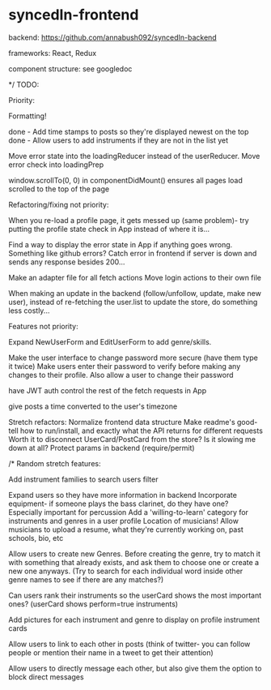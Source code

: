 # syncedIn-frontend

backend: https://github.com/annabush092/syncedIn-backend

frameworks: React, Redux

component structure: see googledoc

*/
TODO:

Priority:

  Formatting!

  done - Add time stamps to posts so they're displayed newest on the top
  done - Allow users to add instruments if they are not in the list yet

  Move error state into the loadingReducer instead of the userReducer.
  Move error check into loadingPrep

  window.scrollTo(0, 0) in componentDidMount() ensures all pages load scrolled to the top of the page


Refactoring/fixing not priority:

  When you re-load a profile page, it gets messed up (same problem)- try putting the profile state check in App instead of where it is...

  Find a way to display the error state in App if anything goes wrong. Something like github errors?
  Catch error in frontend if server is down and sends any response besides 200...

  Make an adapter file for all fetch actions
  Move login actions to their own file

  When making an update in the backend (follow/unfollow, update, make new user), instead of re-fetching the user.list to update the store, do something less costly...


Features not priority:

  Expand NewUserForm and EditUserForm to add genre/skills.

  Make the user interface to change password more secure (have them type it twice)
  Make users enter their password to verify before making any changes to their profile.
  Also allow a user to change their password

  have JWT auth control the rest of the fetch requests in App

  give posts a time converted to the user's timezone


Stretch refactors:
  Normalize frontend data structure
  Make readme's good- tell how to run/install, and exactly what the API returns for different requests
  Worth it to disconnect UserCard/PostCard from the store? Is it slowing me down at all?
  Protect params in backend (require/permit)

/*
Random stretch features:

  Add instrument families to search users filter

  Expand users so they have more information in backend
  Incorporate equipment- if someone plays the bass clarinet, do they have one? Especially important for percussion
  Add a 'willing-to-learn' category for instruments and genres in a user profile
  Location of musicians!
  Allow musicians to upload a resume, what they're currently working on, past schools, bio, etc

  Allow users to create new Genres. Before creating the genre, try to match it with something that already exists, and ask them to choose one or create a new one anyways. (Try to search for each individual word inside other genre names to see if there are any matches?)

  Can users rank their instruments so the userCard shows the most important ones? (userCard shows perform=true instruments)

  Add pictures for each instrument and genre to display on profile instrument cards

  Allow users to link to each other in posts (think of twitter- you can follow people or mention their name in a tweet to get their attention)

  Allow users to directly message each other, but also give them the option to block direct messages
